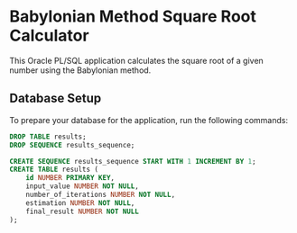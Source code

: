 # Babylonian Method Square Root Calculator

This Oracle PL/SQL application calculates the square root of a given number using the Babylonian method.

## Database Setup

To prepare your database for the application, run the following commands:

```sql
DROP TABLE results;
DROP SEQUENCE results_sequence;

CREATE SEQUENCE results_sequence START WITH 1 INCREMENT BY 1;
CREATE TABLE results (
    id NUMBER PRIMARY KEY,
    input_value NUMBER NOT NULL, 
    number_of_iterations NUMBER NOT NULL, 
    estimation NUMBER NOT NULL, 
    final_result NUMBER NOT NULL
);
